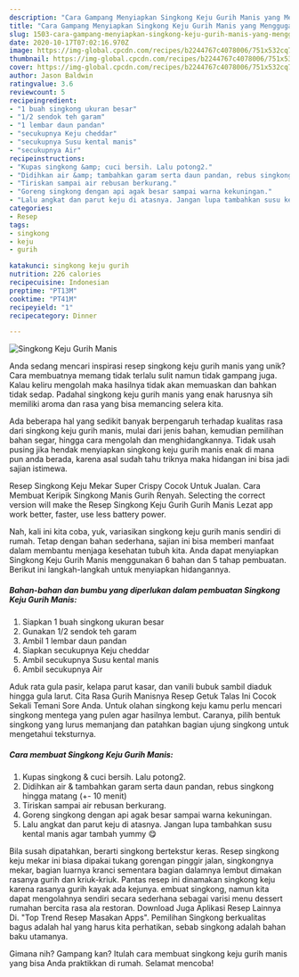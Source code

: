 ```yaml
---
description: "Cara Gampang Menyiapkan Singkong Keju Gurih Manis yang Menggugah Selera"
title: "Cara Gampang Menyiapkan Singkong Keju Gurih Manis yang Menggugah Selera"
slug: 1503-cara-gampang-menyiapkan-singkong-keju-gurih-manis-yang-menggugah-selera
date: 2020-10-17T07:02:16.970Z
image: https://img-global.cpcdn.com/recipes/b2244767c4078006/751x532cq70/singkong-keju-gurih-manis-foto-resep-utama.jpg
thumbnail: https://img-global.cpcdn.com/recipes/b2244767c4078006/751x532cq70/singkong-keju-gurih-manis-foto-resep-utama.jpg
cover: https://img-global.cpcdn.com/recipes/b2244767c4078006/751x532cq70/singkong-keju-gurih-manis-foto-resep-utama.jpg
author: Jason Baldwin
ratingvalue: 3.6
reviewcount: 5
recipeingredient:
- "1 buah singkong ukuran besar"
- "1/2 sendok teh garam"
- "1 lembar daun pandan"
- "secukupnya Keju cheddar"
- "secukupnya Susu kental manis"
- "secukupnya Air"
recipeinstructions:
- "Kupas singkong &amp; cuci bersih. Lalu potong2."
- "Didihkan air &amp; tambahkan garam serta daun pandan, rebus singkong hingga matang (+- 10 menit)"
- "Tiriskan sampai air rebusan berkurang."
- "Goreng singkong dengan api agak besar sampai warna kekuningan."
- "Lalu angkat dan parut keju di atasnya. Jangan lupa tambahkan susu kental manis agar tambah yummy 😋"
categories:
- Resep
tags:
- singkong
- keju
- gurih

katakunci: singkong keju gurih 
nutrition: 226 calories
recipecuisine: Indonesian
preptime: "PT13M"
cooktime: "PT41M"
recipeyield: "1"
recipecategory: Dinner

---
```



![Singkong Keju Gurih Manis](https://img-global.cpcdn.com/recipes/b2244767c4078006/751x532cq70/singkong-keju-gurih-manis-foto-resep-utama.jpg)

Anda sedang mencari inspirasi resep singkong keju gurih manis yang unik? Cara membuatnya memang tidak terlalu sulit namun tidak gampang juga. Kalau keliru mengolah maka hasilnya tidak akan memuaskan dan bahkan tidak sedap. Padahal singkong keju gurih manis yang enak harusnya sih memiliki aroma dan rasa yang bisa memancing selera kita.

Ada beberapa hal yang sedikit banyak berpengaruh terhadap kualitas rasa dari singkong keju gurih manis, mulai dari jenis bahan, kemudian pemilihan bahan segar, hingga cara mengolah dan menghidangkannya. Tidak usah pusing jika hendak menyiapkan singkong keju gurih manis enak di mana pun anda berada, karena asal sudah tahu triknya maka hidangan ini bisa jadi sajian istimewa.

Resep Singkong Keju Mekar Super Crispy Cocok Untuk Jualan. Cara Membuat Keripik Singkong Manis Gurih Renyah. Selecting the correct version will make the Resep Singkong Keju Gurih Gurih Manis Lezat app work better, faster, use less battery power.


Nah, kali ini kita coba, yuk, variasikan singkong keju gurih manis sendiri di rumah. Tetap dengan bahan sederhana, sajian ini bisa memberi manfaat dalam membantu menjaga kesehatan tubuh kita. Anda dapat menyiapkan Singkong Keju Gurih Manis menggunakan 6 bahan dan 5 tahap pembuatan. Berikut ini langkah-langkah untuk menyiapkan hidangannya.

<!--inarticleads1-->

##### Bahan-bahan dan bumbu yang diperlukan dalam pembuatan Singkong Keju Gurih Manis:

1. Siapkan 1 buah singkong ukuran besar
1. Gunakan 1/2 sendok teh garam
1. Ambil 1 lembar daun pandan
1. Siapkan secukupnya Keju cheddar
1. Ambil secukupnya Susu kental manis
1. Ambil secukupnya Air


Aduk rata gula pasir, kelapa parut kasar, dan vanili bubuk sambil diaduk hingga gula larut. Cita Rasa Gurih Manisnya Resep Getuk Talas Ini Cocok Sekali Temani Sore Anda. Untuk olahan singkong keju kamu perlu mencari singkong mentega yang pulen agar hasilnya lembut. Caranya, pilih bentuk singkong yang lurus memanjang dan patahkan bagian ujung singkong untuk mengetahui teksturnya. 

<!--inarticleads2-->

##### Cara membuat Singkong Keju Gurih Manis:

1. Kupas singkong &amp; cuci bersih. Lalu potong2.
1. Didihkan air &amp; tambahkan garam serta daun pandan, rebus singkong hingga matang (+- 10 menit)
1. Tiriskan sampai air rebusan berkurang.
1. Goreng singkong dengan api agak besar sampai warna kekuningan.
1. Lalu angkat dan parut keju di atasnya. Jangan lupa tambahkan susu kental manis agar tambah yummy 😋


Bila susah dipatahkan, berarti singkong bertekstur keras. Resep singkong keju mekar ini biasa dipakai tukang gorengan pinggir jalan, singkongnya mekar, bagian luarnya kranci sementara bagian dalamnya lembut dimakan rasanya gurih dan kriuk-kriuk. Pantas resep ini dinamakan singkong keju karena rasanya gurih kayak ada kejunya. embuat singkong, namun kita dapat mengolahnya sendiri secara sederhana sebagai varisi menu dessert rumahan bercita rasa ala restoran. Download Juga Aplikasi Resep Lainnya Di. &#34;Top Trend Resep Masakan Apps&#34;. Pemilihan Singkong berkualitas bagus adalah hal yang harus kita perhatikan, sebab singkong adalah bahan baku utamanya. 

Gimana nih? Gampang kan? Itulah cara membuat singkong keju gurih manis yang bisa Anda praktikkan di rumah. Selamat mencoba!
